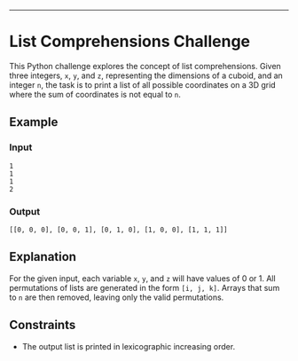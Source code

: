 
---

# List Comprehensions Challenge

This Python challenge explores the concept of list comprehensions. Given three integers, `x`, `y`, and `z`, representing the dimensions of a cuboid, and an integer `n`, the task is to print a list of all possible coordinates on a 3D grid where the sum of coordinates is not equal to `n`.

## Example

### Input

```
1
1
1
2
```

### Output

```
[[0, 0, 0], [0, 0, 1], [0, 1, 0], [1, 0, 0], [1, 1, 1]]
```

## Explanation

For the given input, each variable `x`, `y`, and `z` will have values of 0 or 1. All permutations of lists are generated in the form `[i, j, k]`. Arrays that sum to `n` are then removed, leaving only the valid permutations.

## Constraints

- The output list is printed in lexicographic increasing order.